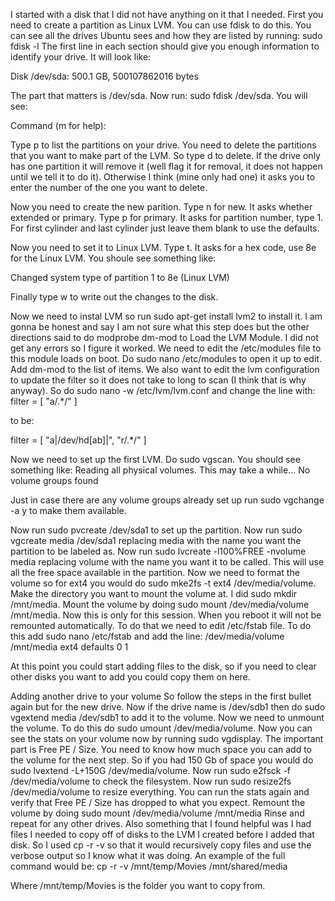 I started with a disk that I did not have anything on it that I needed.
First you need to create a partition as Linux LVM. You can use fdisk to do this. You can see all the drives Ubuntu sees and how they are listed by running: sudo fdisk -l
The first line in each section should give you enough information to identify your drive. It will look like:

Disk /dev/sda: 500.1 GB, 500107862016 bytes

The part that matters is /dev/sda. Now run: sudo fdisk /dev/sda. You will see:

Command (m for help):

Type p to list the partitions on your drive. You need to delete the partitions that you want to make part of the LVM. So type d to delete. If the drive only has one partition it will remove it (well flag it for removal, it does not happen until we tell it to do it). Otherwise I think (mine only had one) it asks you to enter the number of the one you want to delete.

Now you need to create the new parition. Type n for new. It asks whether extended or primary. Type p for primary. It asks for partition number, type 1. For first cylinder and last cylinder just leave them blank to use the defaults.

Now you need to set it to Linux LVM. Type t. It asks for a hex code, use 8e for the Linux LVM. You shoule see something like:

Changed system type of partition 1 to 8e (Linux LVM)

Finally type w to write out the changes to the disk.

Now we need to instal LVM so run sudo apt-get install lvm2 to install it.
I am gonna be honest and say I am not sure what this step does but the other directions said to do modprobe dm-mod to Load the LVM Module. I did not get any errors so I figure it worked.
We need to edit the /etc/modules file to this module loads on boot. Do sudo nano /etc/modules to open it up to edit. Add dm-mod to the list of items.
We also want to edit the lvm configuration to update the filter so it does not take to long to scan (I think that is why anyway). So do sudo nano -w /etc/lvm/lvm.conf and change the line with:
filter = [ "a/.*/" ]

to be:

filter = [ "a|/dev/hd[ab]|", "r/.*/" ]

Now we need to set up the first LVM. Do sudo vgscan. You should see something like:
Reading all physical volumes. This may take a while...
No volume groups found

Just in case there are any volume groups already set up run sudo vgchange -a y to make them available.

Now run sudo pvcreate /dev/sda1 to set up the partition.
Now run sudo vgcreate media /dev/sda1 replacing media with the name you want the partition to be labeled as.
Now run sudo lvcreate -l100%FREE -nvolume media replacing volume with the name you want it to be called. This will use all the free space available in the partition.
Now we need to format the volume so for ext4 you would do sudo mke2fs -t ext4 /dev/media/volume.
Make the directory you want to mount the volume at. I did sudo mkdir /mnt/media.
Mount the volume by doing sudo mount /dev/media/volume /mnt/media. Now this is only for this session. When you reboot it will not be remounted automatically. To do that we need to edit /etc/fstab file. To do this add sudo nano /etc/fstab and add the line:
/dev/media/volume /mnt/media ext4 defaults 0 1

At this point you could start adding files to the disk, so if you need to clear other disks you want to add you could copy them on here.

Adding another drive to your volume
So follow the steps in the first bullet again but for the new drive.
Now if the drive name is /dev/sdb1 then do sudo vgextend media /dev/sdb1 to add it to the volume.
Now we need to unmount the volume. To do this do sudo umount /dev/media/volume.
Now you can see the stats on your volume now by running sudo vgdisplay. The important part is Free  PE / Size. You need to know how much space you can add to the volume for the next step.
So if you had 150 Gb of space you would do sudo lvextend -L+150G /dev/media/volume.
Now run sudo e2fsck -f /dev/media/volume to check the filesystem.
Now run sudo resize2fs /dev/media/volume to resize everything.
You can run the stats again and verify that Free PE / Size has dropped to what you expect.
Remount the volume by doing sudo mount /dev/media/volume /mnt/media
Rinse and repeat for any other drives.
Also something that I found helpful was I had files I needed to copy off of disks to the LVM I created before I added that disk. So I used cp -r -v so that it would recursively copy files and use the verbose output so I know what it was doing. An example of the full command would be:
cp -r -v /mnt/temp/Movies /mnt/shared/media

Where /mnt/temp/Movies is the folder you want to copy from.